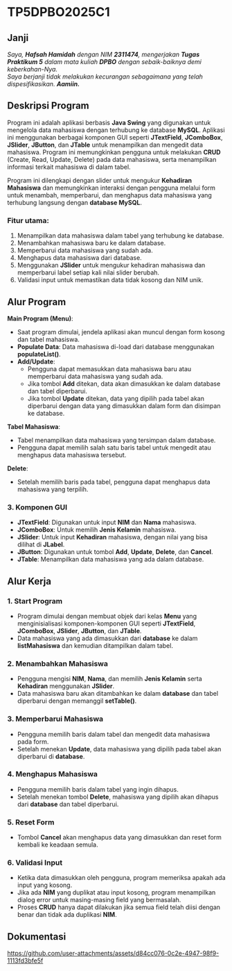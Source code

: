 # TP5DPBO2025C1

## Janji
_Saya, **Hafsah Hamidah** dengan NIM **2311474**, mengerjakan **Tugas Praktikum 5** dalam mata kuliah **DPBO** dengan sebaik-baiknya demi keberkahan-Nya.  
Saya berjanji tidak melakukan kecurangan sebagaimana yang telah dispesifikasikan. **Aamiin.**_

## Deskripsi Program

Program ini adalah aplikasi berbasis **Java Swing** yang digunakan untuk mengelola data mahasiswa dengan terhubung ke database **MySQL**. Aplikasi ini menggunakan berbagai komponen GUI seperti **JTextField**, **JComboBox**, **JSlider**, **JButton**, dan **JTable** untuk menampilkan dan mengedit data mahasiswa. Program ini memungkinkan pengguna untuk melakukan **CRUD** (Create, Read, Update, Delete) pada data mahasiswa, serta menampilkan informasi terkait mahasiswa di dalam tabel.

Program ini dilengkapi dengan slider untuk mengukur **Kehadiran Mahasiswa** dan memungkinkan interaksi dengan pengguna melalui form untuk menambah, memperbarui, dan menghapus data mahasiswa yang terhubung langsung dengan **database MySQL**.

### Fitur utama:
1. Menampilkan data mahasiswa dalam tabel yang terhubung ke database.
2. Menambahkan mahasiswa baru ke dalam database.
3. Memperbarui data mahasiswa yang sudah ada.
4. Menghapus data mahasiswa dari database.
5. Menggunakan **JSlider** untuk mengukur kehadiran mahasiswa dan memperbarui label setiap kali nilai slider berubah.
6. Validasi input untuk memastikan data tidak kosong dan NIM unik.

## Alur Program

**Main Program (Menu)**:
- Saat program dimulai, jendela aplikasi akan muncul dengan form kosong dan tabel mahasiswa.
- **Populate Data**: Data mahasiswa di-load dari database menggunakan **populateList()**.
- **Add/Update**:
  - Pengguna dapat memasukkan data mahasiswa baru atau memperbarui data mahasiswa yang sudah ada.
  - Jika tombol **Add** ditekan, data akan dimasukkan ke dalam database dan tabel diperbarui.
  - Jika tombol **Update** ditekan, data yang dipilih pada tabel akan diperbarui dengan data yang dimasukkan dalam form dan disimpan ke database.
  
**Tabel Mahasiswa**:
- Tabel menampilkan data mahasiswa yang tersimpan dalam database.
- Pengguna dapat memilih salah satu baris tabel untuk mengedit atau menghapus data mahasiswa tersebut.

**Delete**:
- Setelah memilih baris pada tabel, pengguna dapat menghapus data mahasiswa yang terpilih.

### 3. Komponen GUI
- **JTextField**: Digunakan untuk input **NIM** dan **Nama** mahasiswa.
- **JComboBox**: Untuk memilih **Jenis Kelamin** mahasiswa.
- **JSlider**: Untuk input **Kehadiran** mahasiswa, dengan nilai yang bisa dilihat di **JLabel**.
- **JButton**: Digunakan untuk tombol **Add**, **Update**, **Delete**, dan **Cancel**.
- **JTable**: Menampilkan data mahasiswa yang ada dalam database.

## Alur Kerja

### 1. Start Program
- Program dimulai dengan membuat objek dari kelas **Menu** yang menginisialisasi komponen-komponen GUI seperti **JTextField**, **JComboBox**, **JSlider**, **JButton**, dan **JTable**.
- Data mahasiswa yang ada dimasukkan dari **database** ke dalam **listMahasiswa** dan kemudian ditampilkan dalam tabel.

### 2. Menambahkan Mahasiswa
- Pengguna mengisi **NIM**, **Nama**, dan memilih **Jenis Kelamin** serta **Kehadiran** menggunakan **JSlider**.
- Data mahasiswa baru akan ditambahkan ke dalam **database** dan tabel diperbarui dengan memanggil **setTable()**.

### 3. Memperbarui Mahasiswa
- Pengguna memilih baris dalam tabel dan mengedit data mahasiswa pada form.
- Setelah menekan **Update**, data mahasiswa yang dipilih pada tabel akan diperbarui di **database**.

### 4. Menghapus Mahasiswa
- Pengguna memilih baris dalam tabel yang ingin dihapus.
- Setelah menekan tombol **Delete**, mahasiswa yang dipilih akan dihapus dari **database** dan tabel diperbarui.

### 5. Reset Form
- Tombol **Cancel** akan menghapus data yang dimasukkan dan reset form kembali ke keadaan semula.

### 6. Validasi Input
- Ketika data dimasukkan oleh pengguna, program memeriksa apakah ada input yang kosong.
- Jika ada **NIM** yang duplikat atau input kosong, program menampilkan dialog error untuk masing-masing field yang bermasalah.
- Proses **CRUD** hanya dapat dilakukan jika semua field telah diisi dengan benar dan tidak ada duplikasi **NIM**.

## Dokumentasi

https://github.com/user-attachments/assets/d84cc076-0c2e-4947-98f9-1113fd3bfe5f
